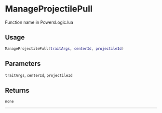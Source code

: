 # ManageProjectilePull
Function name in PowersLogic.lua
## Usage
```lua
ManageProjectilePull(traitArgs, centerId, projectileId)
```
## Parameters
`traitArgs`, `centerId`, `projectileId`
## Returns
`none`

---